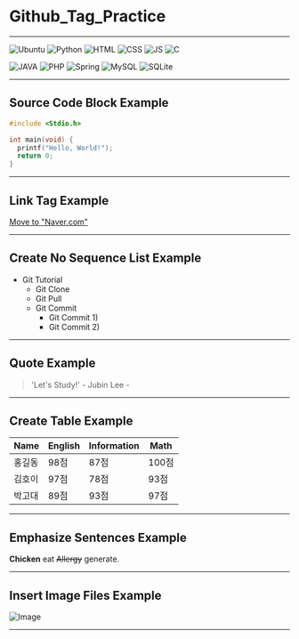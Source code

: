 # Github_Tag_Practice

<hr>

![Ubuntu](https://img.shields.io/badge/Ubuntu-E95420?style=for-the-badge&logo=ubuntu&logoColor=white)
![Python](https://img.shields.io/badge/Python-3776AB?style=for-the-badge&logo=python&logoColor=white)
![HTML](https://img.shields.io/badge/HTML-239120?style=for-the-badge&logo=html5&logoColor=white)
![CSS](https://img.shields.io/badge/CSS-239120?&style=for-the-badge&logo=css3&logoColor=white)
![JS](https://img.shields.io/badge/JavaScript-F7DF1E?style=for-the-badge&logo=JavaScript&logoColor=white)
![C](https://img.shields.io/badge/C-00599C?style=for-the-badge&logo=c&logoColor=white
) <br>

![JAVA](https://img.shields.io/badge/Java-ED8B00?style=for-the-badge&logo=openjdk&logoColor=white)
![PHP](https://img.shields.io/badge/PHP-777BB4?style=for-the-badge&logo=php&logoColor=white
)
![Spring](https://img.shields.io/badge/Spring-6DB33F?style=for-the-badge&logo=spring&logoColor=white)
![MySQL](https://img.shields.io/badge/MySQL-00000F?style=for-the-badge&logo=mysql&logoColor=white)
![SQLite](https://img.shields.io/badge/SQLite-07405E?style=for-the-badge&logo=sqlite&logoColor=white)
<br>

<hr>

## Source Code Block Example

```c
#include <Stdio.h>

int main(void) {
  printf("Hello, World!");
  return 0;
}
```

<hr>

## Link Tag Example

[Move to "Naver.com"](https://www.naver.com)

<hr>

## Create No Sequence List Example

* Git Tutorial
  * Git Clone
  * Git Pull
  * Git Commit
    * Git Commit 1)
    * Git Commit 2)

<hr>

## Quote Example

> 'Let's Study!' - Jubin Lee -

<hr>

## Create Table Example 

Name|English|Information|Math
---|---|---|---|
홍길동|98점|87점|100점
김호이|97점|78점|93점
박고대|89점|93점|97점

<hr>

## Emphasize Sentences Example

**Chicken** eat ~~Allergy~~ generate.

<hr>

## Insert Image Files Example

![Image](https://github.com/user-attachments/assets/9169cce2-b352-469e-92d1-957e67b138f5)

<hr>
